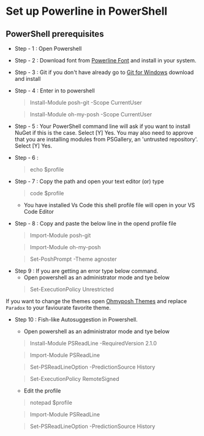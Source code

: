 # Set up Powerline in PowerShell
## PowerShell prerequisites
* Step - 1 : Open Powershell
* Step - 2 : Download font from [Powerline Font](https://github.com/kannansgithub/Powerline-font) and install in your system.
* Step - 3 : Git if you don't have already go to  [Git for Windows](https://git-scm.com/downloads) download and install
* Step - 4 : Enter in to powershell
  > Install-Module posh-git -Scope CurrentUser

  > Install-Module oh-my-posh -Scope CurrentUser
* Step - 5 : Your PowerShell command line will ask if you want to install NuGet if this is the case. Select [Y] Yes. You may also need to approve that you are installing modules from PSGallery, an 'untrusted repository'. Select [Y] Yes.
* Step - 6 : 
  > echo $profile
* Step - 7 : Copy the path and open your text editor (or) type 
  > code $profile
    - You have installed Vs Code this shell profile file will open in your VS Code Editor
- Step - 8 : Copy and paste the below line in the opend profile file
  > Import-Module posh-git

  > Import-Module oh-my-posh

  > Set-PoshPrompt -Theme agnoster
* Step 9 : If you are getting an error type below command. 
   - Open powershell as an administrator mode and tye below
   > Set-ExecutionPolicy Unrestricted

If you want to change the themes open [Ohmyposh Themes](https://ohmyposh.dev/docs/themes) and replace `Paradox` to your faviourate favorite theme.

* Step 10 : Fish-like Autosuggestion in Powershell. 
   - Open powershell as an administrator mode and tye below
   > Install-Module PSReadLine -RequiredVersion 2.1.0
   
   > Import-Module PSReadLine
   
   > Set-PSReadLineOption -PredictionSource History
   
   > Set-ExecutionPolicy RemoteSigned
   
   - Edit the profile
   
   > notepad $profile
   
   > Import-Module PSReadLine
   
   > Set-PSReadLineOption -PredictionSource History

